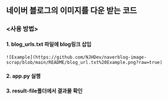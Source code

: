 ## 네이버 블로그의 이미지를 다운 받는 코드


### **<사용 방법>**
#### 1. blog_urls.txt 파일에 blog링크 삽입
	![Example](https://github.com/NJHDev/naverblog-image-scrap/blob/main/README/blog_url.txt%20Example.png?raw=true)

#### 2. app.py 실행

#### 3. result-file폴더에서 결과물 확인